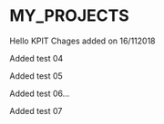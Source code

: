 # MY_PROJECTS
Hello KPIT
Chages added on 
16/112018

Added test 04



Added test 05

Added test 06...


Added test 07
